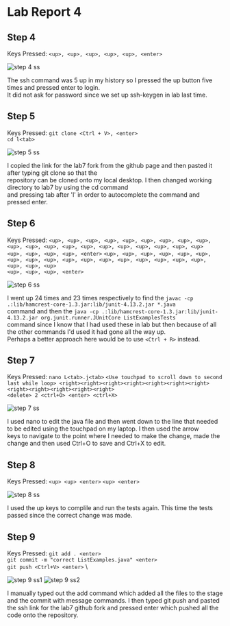 # Lab Report 4 

## Step 4
Keys Pressed:
`<up>, <up>, <up>, <up>, <up>, <enter>` 
  
![step 4 ss](https://anchit-kumar.github.io/cse15l-lab-reports/Screenshot%202023-02-27%20at%2011.39.48%20PM.png) 
  
The ssh command was 5 up in my history so I pressed the up button five times and pressed enter to login. \
It did not ask for password since we set up ssh-keygen in lab last time. 

  
## Step 5
Keys Pressed:
`git clone <Ctrl + V>, <enter>` \
`cd l<tab>`


![step 5 ss](https://anchit-kumar.github.io/cse15l-lab-reports/Screenshot%202023-02-27%20at%2011.57.10%20PM.png) 

I copied the link for the lab7 fork from the github page and then pasted it after typing git clone so that the \
repository can be cloned onto my local desktop. I then changed working directory to lab7 by using the cd command \
and pressing tab after 'l' in order to autocomplete the command and pressed enter. 
  
## Step 6
Keys Pressed:
`<up>, <up>, <up>, <up>, <up>, <up>, <up>, <up>, <up>, <up>, <up>, <up>, <up>, <up>, <up>, <up>, <up>, <up>, <up>, <up> ` \
`<up>, <up>, <up>, <up>, <enter>`
`<up>, <up>, <up>, <up>, <up>, <up>, <up>, <up>, <up>, <up>, <up>, <up>, <up>, <up>, <up>, <up>, <up>, <up>, <up>, <up>` \
`<up>, <up>, <up>, <enter>`

![step 6 ss](https://anchit-kumar.github.io/cse15l-lab-reports/Screenshot%202023-02-28%20at%2012.03.13%20AM.png) 

I went up 24 times and 23 times respectively to find the `javac -cp .:lib/hamcrest-core-1.3.jar:lib/junit-4.13.2.jar *.java` \
command and then the `java -cp .:lib/hamcrest-core-1.3.jar:lib/junit-4.13.2.jar org.junit.runner.JUnitCore ListExamplesTests` \
command since I know that I had used these in lab but then because of all the other commands I'd used it had gone all the way up.\
Perhaps a better approach here would be to use `<Ctrl + R>` instead. 
  
## Step 7
Keys Pressed:
`nano L<tab>.j<tab>`
`<Use touchpad to scroll down to second last while loop> <right><right><right><right><right><right><right><right><right><right><right><right>` \
`<delete> 2 <ctrl+O> <enter> <ctrl+X>`

![step 7 ss](https://anchit-kumar.github.io/cse15l-lab-reports/Screenshot%202023-02-28%20at%2012.14.10%20AM.png) 
  
I used nano to edit the java file and then went down to the line that needed to be edited using the touchpad on my laptop. I then used the arrow \
keys to navigate to the point where I needed to make the change, made the change and then used Ctrl+O to save and Ctrl+X to edit.
  
## Step 8
Keys Pressed:
` <up> <up> <enter> `
` <up> <enter> `

![step 8 ss](https://anchit-kumar.github.io/cse15l-lab-reports/Screenshot%202023-02-28%20at%2012.23.13%20AM.png) 

I used the up keys to complile and run the tests again. This time the tests passed since the correct change was made. 
  
## Step 9
Keys Pressed:
`git add . <enter>` \
`git commit -m "correct ListExamples.java" <enter>` \
`git push <Ctrl+V> <enter>` \

![step 9 ss1](https://anchit-kumar.github.io/cse15l-lab-reports/Screenshot%202023-02-28%20at%2012.39.28%20AM.png) 
![step 9 ss2](https://anchit-kumar.github.io/cse15l-lab-reports/Screenshot%202023-02-28%20at%2012.43.57%20AM.png) 

I manually typed out the add command which added all the files to the stage and the commit with message commands. I then typed git push and pasted \
the ssh link for the lab7 github fork and pressed enter which pushed all the code onto the repository. 




